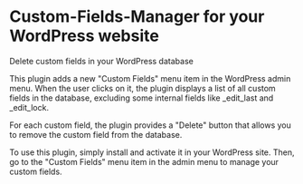 # Custom-Fields-Manager for your WordPress website
Delete custom fields in your WordPress database

This plugin adds a new "Custom Fields" menu item in the WordPress admin menu. When the user clicks on it, the plugin displays a list of all custom fields in the database, excluding some internal fields like _edit_last and _edit_lock.

For each custom field, the plugin provides a "Delete" button that allows you to remove the custom field from the database.

To use this plugin, simply install and activate it in your WordPress site. Then, go to the "Custom Fields" menu item in the admin menu to manage your custom fields.
